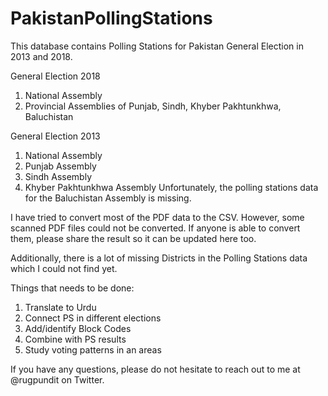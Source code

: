 # PakistanPollingStations
This database contains Polling Stations for Pakistan General Election in 2013 and 2018. 

General Election 2018
1. National Assembly
2. Provincial Assemblies of Punjab, Sindh, Khyber Pakhtunkhwa, Baluchistan

General Election 2013
1. National Assembly 
2. Punjab Assembly
3. Sindh Assembly 
4. Khyber Pakhtunkhwa Assembly
Unfortunately, the polling stations data for the Baluchistan Assembly is missing. 

I have tried to convert most of the PDF data to the CSV. However, some scanned PDF files could not be converted. If anyone is able to convert them, please share the result so it can be updated here too. 

Additionally, there is a lot of missing Districts in the Polling Stations data which I could not find yet.  

Things that needs to be done: 
1. Translate to Urdu
2. Connect PS in different elections
3. Add/identify Block Codes
4. Combine with PS results
5. Study voting patterns in an areas 

If you have any questions, please do not hesitate to reach out to me at @rugpundit on Twitter. 

